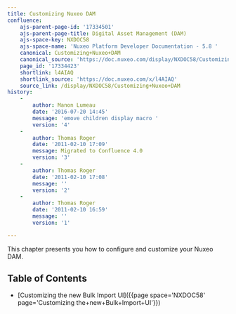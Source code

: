 ```yaml
---
title: Customizing Nuxeo DAM
confluence:
    ajs-parent-page-id: '17334501'
    ajs-parent-page-title: Digital Asset Management (DAM)
    ajs-space-key: NXDOC58
    ajs-space-name: 'Nuxeo Platform Developer Documentation - 5.8 '
    canonical: Customizing+Nuxeo+DAM
    canonical_source: 'https://doc.nuxeo.com/display/NXDOC58/Customizing+Nuxeo+DAM'
    page_id: '17334423'
    shortlink: l4AIAQ
    shortlink_source: 'https://doc.nuxeo.com/x/l4AIAQ'
    source_link: /display/NXDOC58/Customizing+Nuxeo+DAM
history:
    - 
        author: Manon Lumeau
        date: '2016-07-20 14:45'
        message: 'emove children display macro '
        version: '4'
    - 
        author: Thomas Roger
        date: '2011-02-10 17:09'
        message: Migrated to Confluence 4.0
        version: '3'
    - 
        author: Thomas Roger
        date: '2011-02-10 17:08'
        message: ''
        version: '2'
    - 
        author: Thomas Roger
        date: '2011-02-10 16:59'
        message: ''
        version: '1'

---
```

This chapter presents you how to configure and customize your Nuxeo DAM.

## Table of Contents

*   [Customizing the new Bulk Import UI]({{page space='NXDOC58' page='Customizing the+new+Bulk+Import+UI'}})